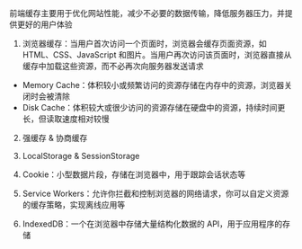 前端缓存主要用于优化网站性能，减少不必要的数据传输，降低服务器压力，并提供更好的用户体验

1. 浏览器缓存：当用户首次访问一个页面时，浏览器会缓存页面资源，如 HTML、CSS、JavaScript 和图片。当用户再次访问该页面时，浏览器直接从缓存中加载这些资源，而不必再次向服务器发送请求

- Memory Cache：体积较小或频繁访问的资源存储在内存中的资源，浏览器关闭时会被清除
- Disk Cache：体积较大或很少访问的资源存储在硬盘中的资源，持续时间更长，但读取速度相对较慢

2. 强缓存 & 协商缓存

3. LocalStorage & SessionStorage

4. Cookie：小型数据片段，存储在浏览器中，用于跟踪会话状态等

5. Service Workers：允许你拦截和控制浏览器的网络请求，你可以自定义资源的缓存策略，实现离线应用等

6. IndexedDB：一个在浏览器中存储大量结构化数据的 API，用于应用程序的存储


